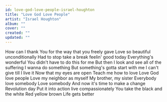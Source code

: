 ```yaml
---
id: love-god-love-people-israel-houghton
title: "Love God Love People"
artist: "Israel Houghton"
album: ""
cover: ""
created: ""
updated: ""
---
```


How can I thank You for the way that you freely gave
Love so beautiful unconditionally
Had to stop take a break feelin' good today
Everything's wonderful You didn't have to do this for me
But then I look and see all of the suffering
I wanna do something
But something's gotta start with me
I can't give till I live it
Now that my eyes are open
Teach me how to love
Love God love people
Love my neighbor as myself
My brother, my sister
Everybody love somebody
Love somebody
And now it's time to make a change
Revolution day
Put it into action live compassionately
You take the black and the white
Red yellow brown
Life gets better